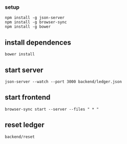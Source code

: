 ### setup
    npm install -g json-server
    npm install -g browser-sync
    npm install -g bower

## install dependences
    bower install

## start server
    json-server --watch --port 3000 backend/ledger.json

## start frontend
    browser-sync start --server --files " * "

## reset ledger
    backend/reset

